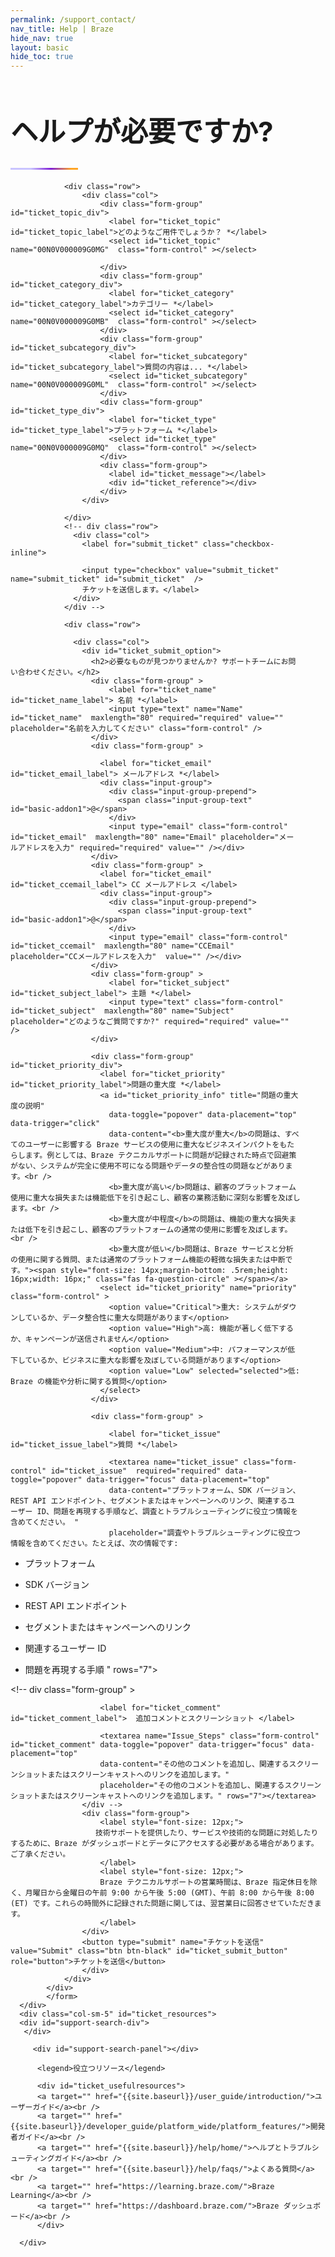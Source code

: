 ```yaml
---
permalink: /support_contact/
nav_title: Help | Braze
hide_nav: true
layout: basic
hide_toc: true
---
```

<link rel="stylesheet" href="https://cdn.jsdelivr.net/docsearch.js/2/docsearch.min.css" />
 
<style type="text/css">
 
#main-container {
  margin-top: 20px;
  margin-bottom: 50px;
  min-height: 800px;
}
#main-container label {
  font-weight: bold;
  font-size: 18px;
}
 
.container {
  margin-top: 40px;
}
 
.popover{
  max-width: 65%;
  min-width: 350px;
  top: -15px !important;
}
@media (max-width:600px)  {
  .popover{
    max-width: 95%;
  }
}
.container-fluid {
  max-width: 1280px;
}
 
.header {
  margin-top: 20px;
  margin-bottom: 20px;
}
 
.header .navbar-brand img {
    max-width: none;
    width: 112px;
    height: 51px;
}
 
#ticket_resources {
  border-left: solid 1px #c9c9c9;
  padding-left: 40px;
  min-height: 340px;
}
@media (max-width:600px)  {
  #ticket_resources {
    padding-left: 15px;
    border: none;
  }
}
 
.algolia-autocomplete-listbox-2 {
    display: inline !important;
}
 
#algolia-autocomplete-listbox-2 {
  position: relative !important;
}
 
.algolia-autocomplete {
  line-height: normal;
  display: inline !important;
}
#search-input {
    padding: 0 0 20px;
    position: relative;
}
 
#search-input input[type="text"] {
    padding: .5em 0 .5em 0;
    outline: 0;
    border: 0;
    border-bottom: solid 2px #c9c9c9;
    width: 100%;
    font-size: 15px;
    display: inline-block;
    background-image:url(/docs/assets/img/search_black_shark.svg);
    background-position: right 10px top 9px;
    background-size: 14px 14px;
    background-repeat: no-repeat;
}
 
#search-input .fa-search {
  line-height: normal;
  position: relative;
  top: 15px;
  left: 5px;
}
 
.aa-suggestion {
  margin-top: 5px;
  line-height: 25px;
}
 
#ticket_search div.aa-suggestion {
  color: #6d6d70;
  cursor: pointer;
  display: inline;
  border-bottom-width: 0px;
}
 
#ticket_search aa-suggestions:hover div {
  text-decoration: none;
  color: #6d6d70;
  border-bottom-width: 2px;
  border-color: #3accdd;
}
 
 
#ticket_search aa-suggestion--highlight{
 
}
 
#ticket_search .algolia-docsearch-footer {
  padding-top: 5px;
}
 
.gradient-line {
  background: linear-gradient(90deg, rgba(201,196,255,1) 30%, rgba(128,30,215,1) 60%, rgba(255,165,36,1) 90%);
  height: 3px;
  width: 108px;
}
 
a {
  font-family: "Aribau Grotesk Regular", "Aribau Grotesk", "Aribau Grotesk Regular", Arial, Helvetica, sans-serif;
  display: inline;
  color: rgb(128, 30, 215);
  font-weight: normal;
  @media print {
    font-weight: normal;
  }
  transition: all ease 0.2s;
  -webkit-transition: all ease 0.2s;
  -moz-transition: all ease 0.2s;
  border-color: rgb(128, 30, 215);
  border-bottom-width: 2px;
  border-bottom-style: solid;
  line-height: 2.5;
}
 
a:hover {
  background-color: rgb(128, 30, 215);
  text-decoration: none;
 
}
 
#ticket_mainform {
  margin-top: 20px;
}
#ticket_leftmain {
  padding-right: 40px;
 
}
#ticket_reference {
  line-height: normal;
}
 
#ticket_footer {
  margin-left: auto;
  margin-right: auto;
  border-top: 1px solid #dfdfe3;
  text-align: center;
  font-size: 12px;
  padding-top: 10px;
  color: #6e6e70;
}
 
#ticket_footer a {
  text-decoration: none;
  color: #6e6e70;
}
#ticket_footer li {
  display: inline;
  margin: 8px;
 
}
.h1, h1  {
  font-size: 44px;
}
 
.h2, h2 {
  font-size: 20px;
}
 
 
#ticket_submit_option {
  margin-top: 20px;
}
 
#ticket_form button[type=submit] {
  display: inline-block;
  vertical-align: middle;
  font: inherit;
  text-align: center;
  margin: 0;
  cursor: pointer;
  font-size: 14px;
  font-size: 1rem;
  line-height: 1.4;
  font-family: "Aribau Grotesk Regular", "Aribau Grotesk", "Aribau Grotesk Regular", Arial, Helvetica, sans-serif;
  text-transform: uppercase;
  padding: 1.14286rem 2.85714rem;
  border-radius: 0;
  letter-spacing: .10714rem;
  white-space: normal;
  border: 2px solid #212123;
  color: #212123;
  background-color: transparent;
  position: relative;
  z-index: 1;
  overflow: hidden;
  transition: color .3s cubic-bezier(.5, 0, .1, 1), border-color .3s cubic-bezier(.5, 0, .1, 1);
  will-change: color, border-color
}
 
@media (min-width:36em) {
  #ticket_form button[type=submit] {
    padding: 1.64286rem 3.92857rem
  }
}
 
#ticket_form button[type=submit]:before {
  content: "";
  position: absolute;
  top: 0;
  left: 0;
  z-index: -1;
  height: 100%;
  background-color: #212123;
  transform-origin: top right;
  width: 100%;
  transform: translate3d(-101%, 0, 0);
  transition: transform .3s cubic-bezier(.5, 0, .1, 1);
  will-change: transform
}
 
#ticket_form button[type=submit]:focus, #ticket_form button[type=submit]:hover {
  color: #fff
}
 
#ticket_form button[type=submit]:focus:before, #ticket_form button[type=submit]:hover:before {
  transform: translateZ(0)
}
 
#ticket_form button[type=submit] {
  color: #fff
}
 
#ticket_form button[type=submit]:before {
  background-color: #fff
}
 
#ticket_form button[type=submit]:after {
  content: "";
  position: absolute;
  top: 0;
  left: 0;
  z-index: -2;
  height: 100%;
  width: 100%;
  background-color: #212123;
}
 
#ticket_form button[type=submit]:focus, #ticket_form button[type=submit]:hover {
  color: #212123
}
 
#firefox_warning {
  width: 100%;
  text-align: center;
  background-color: #f4f4f7;
  padding: 10px;
}
#firefox_warning a, #ticket_thankyou_msg a{
  color: #3accdd;
  text-decoration: none;
}
#firefox_warning a:hover, #ticket_thankyou_msg a:hover {
  color: #3accdd;
  text-decoration: none;
}
#support-search-panel .aa-Panel {
  top: 0px !important;
  position: static;
  box-shadow: none;
}
#support-search-panel .aa-Item {
  top: 0px !important;
  position: static;
  box-shadow: none;
  min-height: 1.8em;
  line-height: 1.3em;
}
#support-search-panel .aa-PanelLayout {
  padding-top: 0px;
}
#support-search-div {
  padding-bottom: 15px;
}
#support-search-div .aa-Form {
  box-shadow: none;
  border-color: transparent;
  border-radius: 0px;
  border-bottom: solid 2px #c9c9c9;
}
#support-search-div .aa-Form button {
  padding-top: 10px;
}
</style>
 
 
<script type="text/javascript">
function support_doc_submit(){
  window.location = base_url + '/search/?query=' + encodeURIComponent($('#support-search-form .aa-Form .aa-Input').val());
  return false;
}
 
String.prototype.mapReplace = function(map) {
  var mstr = this;
  for (var wd in map) {
    if (map.hasOwnProperty(wd)) {
        var rep = new RegExp('\\b' + wd + '\\b','gi');
        mstr = mstr.replace(rep,map[wd]);
    }
  }
  return mstr;
};
 
var wordmap = {
  'REST' : 'REST',
  'API' : 'API',
  'APIs' : 'APIs',
  'iOS' : 'iOS',
  'ID' : 'ID',
  'IDs' : 'IDs',
  'FAQ' : 'FAQ',
  'FAQS' : 'FAQs',
  'Android' : 'Android'
}
 
var ticket_lookuptable = {
    'SelectText': 'どのようなご用件でしょうか?',
    'Label': '* どのようなご用件でしょうか?',
    'SelectDefault': 'トピックを選択してください...',
    'LinksTitle': ['マーケター向けドキュメント', '開発者向けドキュメント', 'マーケター向けトラブルシューティング ガイド', 'よくある質問'],
    'Links': ['{{site.baseurl}}/user_guide/introduction/', '{{site.baseurl}}/developer_guide/platform_wide/platform_features/', '{{site.baseurl}}/help/home/', '{{site.baseurl}}/help/faqs/'],
    'SelectOption': {
        '技術的な問題': {
            'Label': '* カテゴリー',
            'SelectDefault': 'カテゴリーを選択してください...',
            'LinksTitle': ['プラットフォーム機能'],
            'Links': ['{{site.baseurl}}/developer_guide/platform_wide/platform_features/'],
            'SelectOption': {
                'SDKインテグレーション': {
                    'Label': '質問の内容は... *',
                    'SelectDefault': 'タイプを選択してください...',
                    'LinksTitle': ['iOS: 初期 SDK セットアップ', 'Android: 初期 SDK セットアップ', 'Web: 初期 SDK セットアップ', 'テストメッセージの送信', 'Braze 学習コース: 技術的インテグレーションチェックリストとツールキット'],
                    'Links': ['{{site.baseurl}}/developer_guide/platform_integration_guides/swift/initial_sdk_setup/overview', '{{site.baseurl}}/developer_guide/platform_integration_guides/android/initial_sdk_setup/android_sdk_integration/', '{{site.baseurl}}/developer_guide/platform_integration_guides/web/initial_sdk_setup/', '{{site.baseurl}}/developer_guide/platform_wide/sending_test_messages/', 'https://learning.braze.com/technical-integration-checklists-and-toolkits'],
                    'SelectOption': {
                        'Push': {
                            'SelectDefault': 'プラットフォームを選択してください...',
                            'LinksTitle': [],
                            'Links': [],
                            'Label': 'プラットフォーム *',
                            'SelectOption': {
                                'Android': {
                                    'ShowSubmit': true,
                                    'LinksTitle': ['Android: プッシュインテグレーション', 'Android: プッシュのトラブルシューティング'],
                                    'Links': ['{{site.baseurl}}/developer_guide/platform_integration_guides/android/push_notifications/integration/standard_integration/', '{{site.baseurl}}/developer_guide/platform_integration_guides/android/push_notifications/troubleshooting/']
                                },
                                'iOS': {
                                    'ShowSubmit': true,
                                    'LinksTitle': ['iOS: プッシュインテグレーション', 'iOS: プッシュのトラブルシューティング'],
                                    'Links': ['{{site.baseurl}}/developer_guide/platform_integration_guides/swift/push_notifications/integration/', '{{site.baseurl}}/developer_guide/platform_integration_guides/swift/push_notifications/troubleshooting/']
                                },
                                'Web': {
                                    'ShowSubmit': true,
                                    'LinksTitle': ['Web: プッシュインテグレーション', 'Web: エラーログ'],
                                    'Links': ['{{site.baseurl}}/developer_guide/platform_integration_guides/web/push_notifications/integration/', '{{site.baseurl}}/developer_guide/platform_integration_guides/web/initial_sdk_setup#error-logging']
                                },
                                'その他': {
                                    'ShowSubmit': true,
                                    'LinksTitle': ['Braze 開発者ガイド', 'SDK 変更ログ', 'テストメッセージの送信', 'Braze 学習コース: 技術的インテグレーションチェックリストとツールキット'],
                                    'Links': ['{{site.baseurl}}/developer_guide/home', '{{site.baseurl}}/developer_guide/platform_integration_guides/sdk_changelogs', '{{site.baseurl}}/developer_guide/platform_wide/sending_test_messages/', 'https://learning.braze.com/technical-integration-checklists-and-toolkits']
                                }
                            }
                        },
                        'アプリ内メッセージ': {
                            'LinksTitle': [''],
                            'Links': [''],
                            'Label': 'プラットフォーム *',
                            'SelectDefault': 'データタイプを選択...',
                            'SelectOption': {
                                'Android': {
                                    'ShowSubmit': true,
                                    'LinksTitle': ['Android: アプリ内メッセージのインテグレーション', 'Android: アプリ内メッセージのカスタマイズ', 'Android: アプリ内メッセージのトラブルシューティング'],
                                    'Links': ['{{site.baseurl}}/developer_guide/platform_integration_guides/android/in-app_messaging/integration/', '{{site.baseurl}}/developer_guide/platform_integration_guides/android/push_notifications/android/customization', '{{site.baseurl}}/developer_guide/platform_integration_guides/android/in-app_messaging/troubleshooting/']
                                },
                                'iOS': {
                                    'ShowSubmit': true,
                                    'LinksTitle': ['iOS: アプリ内メッセージのインテグレーション', 'iOS: アプリ内メッセージのカスタマイズ', 'iOS:アプリ内メッセージのトラブルシューティング'],
                                    'リンク': ['{{site.baseurl}}/developer_guide/platform_integration_guides/swift/push_notifications/integration/', '{{site.baseurl}}/developer_guide/platform_integration_guides/swift/in-app_messaging/customization', '{{site.baseurl}}/developer_guide/platform_integration_guides/swift/in-app_messaging/troubleshooting/']
                                },
                                'Web': {
                                    'ShowSubmit': true,
 
 
 
 
 
                  'LinksTitle': ['Web: アプリ内メッセージのインテグレーション','Web: アプリ内メッセージのカスタマイズ','Web: アプリ内メッセージのトラブルシューティング','Web: エラーログ'],
                  'リンク': ['{{site.baseurl}}/developer_guide/platform_integration_guides/web/in-app_messaging/integration/','{{site.baseurl}}/developer_guide/platform_integration_guides/web/in-app_messaging/customization','{{site.baseurl}}/developer_guide/platform_integration_guides/web/in-app_messaging/troubleshooting/','{{site.baseurl}}/developer_guide/platform_integration_guides/web/initial_sdk_setup#error-logging']
 
 
 
 
                },
                                'その他': {
                                    'ShowSubmit': true,
                                    'LinksTitle': ['Braze 開発者ガイド', 'SDK 変更ログ', 'テストメッセージの送信', 'Braze 学習コース: 技術的インテグレーションチェックリストとツールキット'],
                                    'Links': ['{{site.baseurl}}/developer_guide/home', '{{site.baseurl}}/developer_guide/platform_integration_guides/sdk_changelogs', '{{site.baseurl}}/developer_guide/platform_wide/sending_test_messages/', 'https://learning.braze.com/technical-integration-checklists-and-toolkits']
                                }
                            }
                        },
                        'コンテンツカード': {
                            'LinksTitle': [''],
                            'Label': 'プラットフォーム *',
                            'SelectDefault': 'データタイプを選択...',
                            'SelectOption': {
                                'Android': {
                                    'ShowSubmit': true,
                                    'LinksTitle': ['Android: コンテンツカードのインテグレーション', 'Android: コンテンツカードのカスタマイズ'],
                                    'Links': ['{{site.baseurl}}/developer_guide/platform_integration_guides/android/content_cards/integration/', '{{site.baseurl}}/developer_guide/platform_integration_guides/android/content_cards/customization']
                                },
                                'iOS': {
                                    'ShowSubmit': true,
                                    'LinksTitle': ['iOS: コンテンツカードのインテグレーション', 'iOS: コンテンツカードのカスタマイズ'],
                                    'Links': ['{{site.baseurl}}/developer_guide/platform_integration_guides/swift/content_cards/integration/', '{{site.baseurl}}/developer_guide/platform_integration_guides/swift/content_cards/customization']
                                },
                                'Web': {
                                    'ShowSubmit': true,
                                    'LinksTitle': ['Web: コンテンツカードのインテグレーション', 'Web: コンテンツカードのカスタマイズ', 'Web: エラーログ'],
                                    'Links': ['{{site.baseurl}}/developer_guide/platform_integration_guides/web/content_cards/integration/', '{{site.baseurl}}/developer_guide/platform_integration_guides/web/content_cards/customization', '{{site.baseurl}}/developer_guide/platform_integration_guides/web/initial_sdk_setup#error-logging']
                                },
                                'その他' : {
                                    'ShowSubmit': true,
                                    'LinksTitle': ['Braze 開発者ガイド', 'SDK 変更ログ', 'テストメッセージの送信', 'Braze 学習コース: 技術的インテグレーションチェックリストとツールキット'],
                                    'リンク' : ['{{site.baseurl}}/developer_guide/home', '{{site.baseurl}}/developer_guide/platform_integration_guides/sdk_changelogs', '{{site.baseurl}}/developer_guide/platform_wide/sending_test_messages/', 'https://learning.braze.com/technical-integration-checklists-and-toolkits']
                                }
                            }
                        },
                        'ユーザーデータ': {
                            'ShowSubmit': false,
                            'Label': 'カテゴリー *',
                            'LinksTitle': ['自動的に収集されるデータ', 'イベント命名規則', 'ユーザープロファイルライフサイクル'],
                            'リンク': ['{{site.baseurl}}/developer_guide/platform_wide/analytics_overview#automatically-collected-data', '{{site.baseurl}}/user_guide/data_and_analytics/custom_data/event_naming_conventions/', '{{site.baseurl}}/user_guide/data_and_analytics/user_data_collection/user_profile_lifecycle#user-profile-lifecycle'],
                            'SelectOption': {
                                'カスタムイベント、購入イベント、およびプロパティ': {
                                    'ShowSubmit': true,
                                    'LinksTitle': ['カスタム イベント', '購入イベント', 'Android: カスタムイベントの追跡', 'iOS: カスタムイベントの追跡', 'Web: カスタムイベントの追跡'],
                                    'リンク': ['{{site.baseurl}}/user_guide/data_and_analytics/custom_data/events/', '{{site.baseurl}}/user_guide/data_and_analytics/custom_data/purchase_events/', '{{site.baseurl}}/developer_guide/platform_integration_guides/android/analytics/tracking_custom_events/', '{{site.baseurl}}/developer_guide/platform_integration_guides/swift/analytics/tracking_custom_events/', '{{site.baseurl}}/developer_guide/platform_integration_guides/web/analytics/tracking_custom_events']
                                },
                                'カスタム属性': {
                                    'ShowSubmit': true,
                                    'LinksTitle': ['カスタム属性', 'Android: カスタム属性の設定', 'iOS: カスタム属性の設定', 'Web: カスタム属性の設定'],
                                    'リンク': ['{{site.baseurl}}/user_guide/data_and_analytics/custom_data/custom_attributes#custom-attributes', '{{site.baseurl}}/developer_guide/platform_integration_guides/android/analytics/setting_custom_attributes/', '{{site.baseurl}}/developer_guide/platform_integration_guides/swift/analytics/setting_custom_attributes/', '{{site.baseurl}}/developer_guide/platform_integration_guides/web/analytics/setting_custom_attributes/']
                                }
                            }
                        },
                        'その他': {
                            'ShowSubmit': true,
                            'LinksTitle': [''],
                            'リンク': ['']
                        }
                    }
                },
                'REST API': {
                    'ラベル': '質問の内容は... *',
                    'SelectDefault': 'タイプを選択してください...',
                    'LinksTitle': ['REST API: エンドポイントディクショナリ'],
                    'Links': ['{{site.baseurl}}/api/home'],
                    'SelectOption': {
                        'Errors': {
                            'ShowSubmit': true,
                            'LinksTitle': ['API エラーと応答'],
                            'Links': ['{{site.baseurl}}/api/errors/']
                        },
                        'データのインポート': {
                            'ShowSubmit': true,
              'LinksTitle': ['ユーザーのインポート', 'REST API: ユーザーデータエンドポイント'],
 
 
              'Links' : ['{{site.baseurl}}/user_guide/data_and_analytics/user_data_collection/user_import/','{{site.baseurl}}/api/endpoints/user_data']
 
 
            },
                        'データのエクスポート': {
                            'ShowSubmit': true,
                            'LinksTitle': ['Braze データのエクスポート', 'REST API: エンドポイントのエクスポート', 'エクスポートに関するよくある質問'],
                            'Links': ['{{site.baseurl}}/user_guide/data_and_analytics/export_braze_data', '{{site.baseurl}}/api/endpoints/export', '{{site.baseurl}}/user_guide/data_and_analytics/export_braze_data/faqs/']
                        },
                        'API キャンペーン': {
                            'ShowSubmit': true,
                            'LinksTitle': ['API キャンペーンの概要', 'REST API: API トリガーキャンペーンエンドポイントの送信', 'REST API: API トリガーキャンペーンエンドポイントのスケジュール'],
                            'Links': ['{{site.baseurl}}/api/api_campaigns/', '{{site.baseurl}}/api/endpoints/messaging/send_messages/post_send_triggered_campaigns/', '{{site.baseurl}}/api/endpoints/messaging/schedule_messages/post_schedule_triggered_campaigns/']
                        },
                        'レート制限': {
                            'ShowSubmit': true,
                            'LinksTitle': ['API レート制限'],
                            'リンク': ['{{site.baseurl}}/api/api_limits/']
                        },
                        'その他': {
                            'ShowSubmit': true,
                            'LinksTitle': ['API の基本', 'API 接続の問題', 'Postman とサンプル リクエスト'],
                            'リンク': ['{{site.baseurl}}/api/basics/', '{{site.baseurl}}/api/network_connectivity_issues', '{{site.baseurl}}/api/postman_collection/']
                        }
                    }
                },
                'メール': {
                    'SelectDefault': 'タイプを選択してください...',
                    'ラベル': '質問の内容は... *',
                    'LinksTitle': ['メールのベストプラクティス', 'メールに関するよくある質問'],
                    'リンク': ['{{site.baseurl}}/user_guide/message_building_by_channel/email/best_practices/', '{{site.baseurl}}/user_guide/message_building_by_channel/email/faq/'],
                    'SelectOption': {
                        'セットアップ (ホワイトラベル IP, DNS レコード)': {
                            'ShowSubmit': true,
                            'LinksTitle': ['メールオンボーディングリソース', 'IP とドメインの設定', 'IP ウォーミング'],
                            'Links': ['{{site.baseurl}}/user_guide/onboarding_with_braze/email_setup', '{{site.baseurl}}/user_guide/onboarding_with_braze/email_setup/setting_up_ips_and_domains/', '{{site.baseurl}}/user_guide/onboarding_with_braze/email_setup#ip-warming']
                        },
                        'レポートと分析': {
                            'ShowSubmit': true,
                            'LinksTitle': ['メールレポートと分析'],
                            'Links': ['{{site.baseurl}}/user_guide/message_building_by_channel/email/reporting_and_analytics/email_reporting/']
                        },
            'メールエディター' : {
              'ShowSubmit': true,
              'LinksTitle': ['メールドラッグアンドドロップエディター', 'メール HTML エディター', 'ドラッグアンドドロップエディターに関するよくある質問'],
              'リンク' : ['{{site.baseurl}}/user_guide/message_building_by_channel/email/drag_and_drop','{{site.baseurl}}/user_guide/message_building_by_channel/email/html_editor','{{site.baseurl}}/user_guide/message_building_by_channel/email/drag_and_drop/faq/']
 
 
 
 
 
 
            },
                        '配信性': {
                            'ShowSubmit': true,
              'LinksTitle': ['配信性の落とし穴とスパムトラップ','IP ウォーミング', 'Braze 学習コース: 高いメール配信性の実現'],
 
 
 
                            'リンク': ['{{site.baseurl}}/user_guide/onboarding_with_braze/email_setup/deliverability_pitfalls_and_spam_traps#deliverability-pitfalls-and-spam-traps', '{{site.baseurl}}/user_guide/onboarding_with_braze/email_setup/ip_warming/#ip-warming', 'https://learning.braze.com/email-onboarding-for-pro-and-enterprise-achieving-high-deliverability']
                        },
                        'ユーザーサブスクリプション': {
                            'ShowSubmit': true,
                            'LinksTitle': ['ユーザーサブスクリプションの管理'],
                            'Links': ['{{site.baseurl}}/user_guide/message_building_by_channel/email/managing_user_subscriptions/']
                        },
                        'メールテンプレート': {
                            'ShowSubmit': true,
                            'LinksTitle': ['メールテンプレートの作成', 'メールテンプレートに関するよくある質問'],
                            'Links': ['{{site.baseurl}}/user_guide/message_building_by_channel/email/templates/email_template#step-3-customize-your-template', '{{site.baseurl}}/user_guide/message_building_by_channel/email/templates/faq/']
                        },
                        'Liquid': {
                            'ShowSubmit': true,
                            'LinksTitle': ['メッセージでの Liquid テンプレート', 'Liquid に関するよくある質問', 'Braze 学習コース: Liquid を使用した動的パーソナライゼーション'],
                            'Links': ['{{site.baseurl}}/user_guide/personalization_and_dynamic_content/liquid#about-liquid', '{{site.baseurl}}/user_guide/personalization_and_dynamic_content/liquid/faq/', 'https://learning.braze.com/dynamic-personalization-with-liquid']
                        }
                    }
                },
                'SMS と MMS': {
                    'SelectDefault': 'タイプを選択してください...',
                    'Label': '質問の内容は... *',
                    'LinksTitle': ['SMS のベストプラクティス', 'SMS に関するよくある質問', 'MMS に関するよくある質問', 'Braze 学習コース: SMS の基礎'],
                    'リンク': ['{{site.baseurl}}/user_guide/message_building_by_channel/sms/best_practices', '{{site.baseurl}}/user_guide/message_building_by_channel/sms/faqs/', '{{site.baseurl}}/user_guide/message_building_by_channel/sms/mms/faqs/', 'https://learning.braze.com/sms-fundamentals'],
                    'SelectOption': {
                        'セットアップ': {
                            'ShowSubmit': true,
                            'LinksTitle': ['SMS オンボーディングリソース'],
                            'リンク': ['{{site.baseurl}}/user_guide/onboarding_with_braze/sms_setup']
                        },
                        'サブスクリプショングループ': {
                            'ShowSubmit': true,
                            'LinksTitle': ['SMS サブスクリプショングループ'],
                            'Links': ['{{site.baseurl}}/user_guide/onboarding_with_braze/sms_setup/sms_subscription_groups/']
                        },
                        'ショートコードとロングコード': {
                            'ShowSubmit': true,
                            'LinksTitle': ['ショートコードとロングコード'],
                            'Links': ['{{site.baseurl}}/user_guide/onboarding_with_braze/sms_setup/short_and_long_codes/']
                        },
                        'ユーザーリターゲティング': {
                            'ShowSubmit': true,
                            'LinksTitle': ['SMS ユーザーリターゲティング'],
                            'Links': ['{{site.baseurl}}/user_guide/message_building_by_channel/sms/campaign/retargeting/']
                        }
                    }
                },
                'WhatsApp': {
                    'SelectDefault': 'タイプを選択してください...',
                    'Label': '質問の内容は... *',
                    'LinksTitle': ['WhatsApp よくある質問'],
                    'Links': ['{{site.baseurl}}/user_guide/message_building_by_channel/whatsapp/faqs/'],
                    'SelectOption': {
                        'Setup': {
                            'ShowSubmit': true,
                            'LinksTitle': ['WhatsApp セットアップの概要'],
                            'Links': ['{{site.baseurl}}/user_guide/message_building_by_channel/whatsapp/overview/']
                        },
                        'サブスクリプショングループ': {
                            'ShowSubmit': true,
                            'LinksTitle': ['WhatsApp ユーザーサブスクリプション'],
                            'Links': ['{{site.baseurl}}/user_guide/message_building_by_channel/whatsapp/user_subscription/']
                        },
                        'ユーザーの電話番号': {
                            'ShowSubmit': true,
                            'LinksTitle': ['WhatsApp ユーザーの電話番号'],
                            'Links': ['{{site.baseurl}}/user_guide/message_building_by_channel/whatsapp/user_phone_numbers/']
                        }
                    }
                },
                'キャンペーンとキャンバス': {
                    'SelectDefault': 'タイプを選択してください...',
                    'Label': '質問の内容は... *',
                    'LinksTitle': ['キャンペーンに関するよくある質問',' Canvas に関するよくある質問'],
 
 
          'リンク' : ['{{site.baseurl}}/user_guide/engagement_tools/campaigns/faq/','{{site.baseurl}}/user_guide/engagement_tools/canvas/faqs/'],
 
 
                    'SelectOption': {
                        'メッセージングのパーソナライゼーション': {
              'ShowSubmit': true,
              'LinksTitle': ['パーソナライゼーションと動的コンテンツ',''Liquid タグを使用したパーソナライゼーション','Liquid ユースケースライブラリ','接続されたコンテンツ'],
 
 
 
                            'リンク': ['{{site.baseurl}}/user_guide/personalization_and_dynamic_content', '{{site.baseurl}}/user_guide/personalization_and_dynamic_content/liquid', '{{site.baseurl}}/user_guide/personalization_and_dynamic_content/liquid/liquid_use_cases', '{{site.baseurl}}/user_guide/personalization_and_dynamic_content/connected_content']
                        },
                        'ターゲティングとセグメンテーション': {
                            'ShowSubmit': true,
                            'LinksTitle': ['セグメンテーション', 'セグメント インサイト', 'Braze 学習コース: セグメンテーション', ''],
                            'Links': ['{{site.baseurl}}/user_guide/engagement_tools/segments', '{{site.baseurl}}/user_guide/engagement_tools/segments/segment_insights/', 'https://learning.braze.com/segmentation-course']
                        },
                        'チャネル別のメッセージ構成': {
                            'LinksTitle': ['利用可能なチャネル', '送信前に知っておくべきこと: チャネル'],
                            'Links': ['{{site.baseurl}}/user_guide/message_building_by_channel', '{{site.baseurl}}/help/help_articles/campaigns_and_canvas/know_before_send/'],
                            'Label': 'チャネル *',
                            'SelectDefault': 'チャネルを選択...',
                            'SelectOption': {
                                'Email': {
                                    'ShowSubmit': true,
                                    'LinksTitle': ['ドラッグアンドドロップエディターでメールキャンペーンを作成する', 'HTML エディターでメールキャンペーンを作成する'],
                                    'Links': ['{{site.baseurl}}/user_guide/message_building_by_channel/email/drag_and_drop/overview/', '{{site.baseurl}}/user_guide/message_building_by_channel/email/html_editor/creating_an_email_campaign/']
                                },
                                'Push': {
                                    'ShowSubmit': true,
                                    'LinksTitle': ['プッシュキャンペーンを作成する', 'Braze 学習コース: プッシュ'],
                                    'Links': ['{{site.baseurl}}/user_guide/message_building_by_channel/push/creating_a_push_message#creating-a-push-message', 'https://learning.braze.com/messaging-channels-push']
                                },
                                'アプリ内メッセージ': {
                                    'ShowSubmit': true,
                                    'LinksTitle': ['アプリ内メッセージ ドラッグアンドドロップエディターキャンペーン', 'アプリ内メッセージ 従来型エディターキャンペーン', 'Braze 学習コース: アプリ内およびブラウザ内メッセージ'],
                                    'リンク': ['{{site.baseurl}}/user_guide/message_building_by_channel/in-app_messages/drag_and_drop/create/', '{{site.baseurl}}/user_guide/message_building_by_channel/in-app_messages/traditional/create/', 'https://learning.braze.com/messaging-channels-in-app-in-browser']
                                },
                                'コンテンツカード': {
                                    'ShowSubmit': true,
                                    'LinksTitle': ['コンテンツカードキャンペーンの作成', 'Braze 学習コース: コンテンツカード'],
                                    'リンク': ['{{site.baseurl}}/user_guide/message_building_by_channel/content_cards/create/', 'https://learning.braze.com/messaging-channels-content-cards']
                                },
                                'Webhooks': {
                                    'ShowSubmit': true,
                                    'LinksTitle': ['Webhook キャンペーンの作成'],
                                    'Links': ['{{site.baseurl}}/user_guide/message_building_by_channel/webhooks/creating_a_webhook/']
                                },
                                'SMS と MMS': {
                                    'ShowSubmit': true,
                                    'LinksTitle': ['SMS キャンペーンの作成', 'MMS キャンペーンとしての作成'],
                                    'Links': ['{{site.baseurl}}/user_guide/message_building_by_channel/sms/campaign/create/', '{{site.baseurl}}/user_guide/message_building_by_channel/sms/mms/create/']
                                },
                                'WhatsApp': {
                                    'ShowSubmit': true,
                                    'LinksTitle': ['WhatsApp キャンペーンの作成'],
                                    'リンク': ['{{site.baseurl}}/user_guide/message_building_by_channel/whatsapp/whatsapp_campaign/create/']
                                }
                            }
                        }
                    }
                },
                'ログインの問題': {
                    'SelectDefault': 'タイプを選択してください...',
                    'ラベル': '質問の内容は... *',
                    'LinksTitle': [''],
                    'リンク': [''],
                    'SelectOption': {
                        'パスワードエラー': {
                            'ShowSubmit': true,
                            'LinksTitle': ['アカウントがロックされました'],
                            'リンク': ['{{site.baseurl}}/help/help_articles/account/locked_out/#password-error']
                        },
                        'インスタンスエラー': {
                            'ShowSubmit': true,
                            'LinksTitle': ['インスタンスエラー'],
                            'Links': ['{{site.baseurl}}/help/help_articles/account/locked_out/#instance-error']
                        },
                        'SAML とシングルサインオン': {
                            'ShowSubmit': true,
                            'LinksTitle': ['SAML とシングルサインオン'],
                            'Links': ['{{site.baseurl}}/user_guide/administrative/access_braze/single_sign_on']
                        },
                        'その他': {
                            'ShowSubmit': true,
                            'LinksTitle': ['アカウントログインの問題'],
                            'Links': ['{{site.baseurl}}/help/help_articles/account/locked_out/']
                        }
                    }
                },
                'テクノロジーパートナー': {
                    'SelectDefault': 'タイプを選択してください...',
                    'Label': '質問の内容は... *',
                    'LinksTitle': [''],
                    'Links': [''],
                    'SelectOption': {
                        'メッセージのパーソナライズ': {
                            'ShowSubmit': true,  'LinksTitle': ['メッセージのパーソナライズパートナー'],
 
                            'Links': ['{{site.baseurl}}/partners/message_personalization']
                        },
                        'メッセージのオーケストレーション': {
                            'ShowSubmit': true,
                            'LinksTitle': ['メッセージオーケストレーションパートナー'],
                            'リンク': ['{{site.baseurl}}/partners/message_orchestration']
                        },
                        'データインフラストラクチャとアジリティ': {
                            'ShowSubmit': true,
                            'LinksTitle': ['データおよびインフラストラクチャアジリティパートナー'],
                            'リンク': ['{{site.baseurl}}/partners/data_and_infrastructure_agility']
                        },
                        'その他': {
                            'ShowSubmit': true,
                            'LinksTitle': ['利用可能なパートナーインテグレーション'],
                            'リンク': ['{{site.baseurl}}/partners/home']
                        }
                    }
                },
                'システムステータス': {
                    'SelectDefault': 'タイプを選択してください...',
                    'Label': '質問の内容は... *',
                    'LinksTitle': ['システムステータス'],
                    'ShowSubmit': true,
                    'Links': ['https://braze.statuspage.io/'],
                },
                'その他': {
                    'SelectDefault': 'タイプを選択してください...',
                    'Label': '質問の内容は... *',
                    'ShowSubmit': true,
                    'LinksTitle': ['システムステータス', 'SDK 変更ログ'],
                    'Links': ['https://braze.statuspage.io/', '{{site.baseurl}}/developer_guide/platform_integration_guides/sdk_changelogs'],
                }
            }
        },
        '戦略支援': {
            'Label': '* カテゴリー',
            'SelectDefault': 'カテゴリーを選択してください...',
            'LinksTitle': ['キャンペーンのアイデアと戦略', 'Canvas のアイデアと戦略', 'Braze でアクセス可能なメッセージを作成する', 'Braze 学習コース: Canvas Flow でカスタマージャーニーを作成する'],
            'Links': ['{{site.baseurl}}/user_guide/engagement_tools/campaigns/ideas_and_strategies/', '{{site.baseurl}}/user_guide/engagement_tools/canvas/ideas_and_strategies', '{{site.baseurl}}/help/accessibility/', 'https://learning.braze.com/create-customer-journeys-with-canvas-flow'],
            'SelectOption': {
                'ツールとユース ケース': {
                    'ShowSubmit': true,
          'LinksTitle': ['キャンペーンのアイデアと戦略', 'Canvas のアイデアと戦略','Braze 学習コース: 顧客エンゲージメントツールとユースケース'],
          'リンク':  ['{{site.baseurl}}/user_guide/engagement_tools/campaigns/ideas_and_strategies/','{{site.baseurl}}/user_guide/engagement_tools/canvas/ideas_and_strategies','https://learning.braze.com/braze-customer-engagement-tools-use-cases']
 
 
 
 
 
 
                },
                'ベストプラクティスとよくある質問': {
                    'ShowSubmit': true,  'LinksTitle': ['ベストプラクティスとよくある質問'],
 
                    'リンク': ['{{site.baseurl}}/help/faqs']
                },
                'その他': {
                    'ShowSubmit': true,
                    'LinksTitle': [''],
                    'Links': ['']
                }
            }
        },
 
        'アカウント管理': {
            'Label': '* カテゴリー',
            'SelectDefault': 'カテゴリーを選択してください...',
            'Links': [],
            'ReferenceText': 'アカウントマネージャーは、請求や契約に関する質問に対する優れたリソースです。 ',
            'SelectOption': {
                'データポイント': {
                    'ShowSubmit': true,
                    'LinksTitle': ['データポイント'],
                    'リンク': ['{{site.baseurl}}/user_guide/data_and_analytics/data_points#data-points']
                },
                '請求': {
                    'ShowSubmit': true,
                    'LinksTitle': ['請求'],
                    'リンク': ['{{site.baseurl}}/user_guide/administrative/app_settings/subscription_and_usage/']
                },
                'その他': {
                    'ShowSubmit': true,
                    'ReferenceText': 'アカウントマネージャーは、請求や契約に関する質問に対する優れたリソースです。 ',
                    'LinksTitle': [''],
                    'リンク': ['']
                }
            }
        }
    }
}
 
var ticket_options = ticket_lookuptable['SelectOption'];
$( document ).ready(function() {
 
  $.urlParam = function(name){
    var results = new RegExp('[\?&]' + name + '=([^&#]*)').exec(window.location.href);
    if (results==null){
      return null;
    }
    else{
      return decodeURIComponent(results[1]) || 0;
    }
  }
 
  var autofilllist = {
    'name': '#ticket_name',
    'email': '#ticket_email'
  };
  var hiddenlist = {
    'appgroup': '00N0V000009G0NE',
    'appgroupid': '00N0V000009G0N9',
    'companyid': '00NVP0000002y6X',
    'developerid': '00NVP0000004UvZ',
  };
 
  $.each(autofilllist, function(k,v){
    if ($.urlParam(k) ){
      $(v).val($.urlParam(k));
    };
  });
 
  var droplist = ['ticket_topic','ticket_category','ticket_subcategory','ticket_type'];
  var result_div = 'ticket_result';
 
  function reset_page(ind = 1){
    for(var i = ind; i < droplist.length;i++){
        $('#' + droplist[i]).empty();
    };
    $('#' + result_div).html('');
    /* if (!$("#submit_ticket").prop("checked")) {
      $("#submit_ticket").prop("checked", false);
      $("#submit_ticket").trigger("change");
    }*/
  }
  function hide_page(ind){
    for(var i = 0; i < droplist.length;i++){
        if (i < ind){
          $('#' + droplist[i]).attr('required',true);
          $('#' + droplist[i] + '_div').show();
        }
        else {
          $('#' + droplist[i]).attr('required',false);
          $('#' + droplist[i] + '_div').hide();
        }
    };
  }
  function removeleadingslash(str){
    var rstr = str;
    if (rstr.slice(-1) === "/") {
      rstr = rstr.slice(0, -1);
    }
    return rstr;
  }
  function notEmpty(listarr){
    var empty = false;
    if (Array.isArray(listarr) && listarr.length){
      for (var i = 0; i < listarr.length; i++){
        if (listarr[i]){
          empty = true;
          i = listarr.length;
        }
      }
    }
    return empty;
  }
  function showlinks(curquestion){
    if (curquestion) {
      var linklist = curquestion['Links'];
      var linkstitle = curquestion['LinksTitle'];
      var resdiv = $('#ticket_reference');
      var resmsg = $('#ticket_message');
 
      var resstr = '';
      if ('ReferenceText' in curquestion){
        resstr += curquestion['ReferenceText'] + '<br />'
      }
      if (notEmpty(linklist) && (linklist.length > 0)){
        resmsg.html('Have you tried...')
        for (var i = 0 ; i < linklist.length; i++ ) {
          var title = '';
          if ((typeof linkstitle !== 'undefined') && (i in linkstitle) && linkstitle[i]) {
            title = linkstitle[i];
          }
          else {
            var linkparts =  linklist[i].split('#');
            var linkurl = removeleadingslash(linkparts[0]);
            var urlpart = linkurl.split('/')
 
 
            if (urlpart.length > 1) {
              title += ' ' + urlpart[urlpart.length-1].replace(/\_/g,' ').replace(/\-/g,' ');;
            }
            if (linkparts.length > 1) {
              var hashpart = linkparts[linkparts.length-1].replace(/\b\w/g, function(l){ return l.toUpperCase() });
              title += ': ' + hashpart.replace(/\_/g,' ').replace(/\-/g,' ');
            }
            title = title.mapReplace(wordmap)
          }
          resstr += '<a href="' + linklist[i] + '" target="braze_reference">' + title+ '</a><br />';
        }
        if ('ShowSubmit' in curquestion) {
          if (curquestion['ShowSubmit']) {
            $('#ticket_submit_option').show();
          }
          else {
            $('#ticket_submit_option').hide();
          }
        }
        else {
          $('#ticket_submit_option').hide();
        }
        if (resstr) {
          resdiv.html(resstr);
          resdiv.show();
        }
        else {
          resdiv.hide();
        }
      }
      else {
        resmsg.html('');
        if (notEmpty(linklist) ) {
          $('#ticket_submit_option').show();
        }
        else {
          resdiv.html('');
          resdiv.hide();
          if ('ShowSubmit' in curquestion) {
            if (curquestion['ShowSubmit']) {
              $('#ticket_submit_option').show();
            }
            else {
              $('#ticket_submit_option').hide();
            }
          }
          else {
            $('#ticket_submit_option').hide();
          }
        }
        if (resstr) {
          resdiv.html(resstr);
          resdiv.show();
        }
        else {
          resdiv.hide();
        }
      }
 
      /*if ('ShowSubmit' in curquestion) {
        if (curquestion['ShowSubmit']) {
          if (!$("#submit_ticket").prop("checked")) {
            $("#submit_ticket").prop("checked", true);
            $("#submit_ticket").trigger("change");
          }
        }
      }*/
    }
  }
 
  function subtype_change(e){
    var topic_selected =  $('#ticket_topic option:selected').val();
    var category_selected =  $('#ticket_category option:selected').val();
    var type_selected =  $('#ticket_subcategory option:selected').val();
 
    var subtype_selected =  $('#ticket_type option:selected').val();
    var subtype_links = ticket_options[topic_selected]['SelectOption'][category_selected]['SelectOption'][type_selected]['SelectOption'][subtype_selected];
    showlinks(subtype_links)
 
  }
 
  function type_change(e) {
    reset_page(3);
    var topic_selected =  $('#ticket_topic option:selected').val();
    var category_selected =  $('#ticket_category option:selected').val();
    var type_selected =  $('#ticket_subcategory option:selected').val();
    var subtype_selected = this.value;
 
    var subtype_options = ticket_options[topic_selected]['SelectOption'][category_selected]['SelectOption'][type_selected];
    if (subtype_options && ('Label' in subtype_options)){
      $('#ticket_type_label').html(subtype_options['Label']);
    }
 
    if (subtype_selected && 'SelectOption' in subtype_options) {
      hide_page(4);
      if ('SelectDefault' in subtype_options) {
        subtype_menu.append($('<option>',{value: ''}).html(subtype_options['SelectDefault']));
      }
      else {
        subtype_menu.append($('<option>',{value: ''}).html('Select a type...'));
      }
      $.each(subtype_options['SelectOption'],function(subtype)  {
        subtype_menu.append($('<option>',{value: subtype}).html(subtype));
      });
    }
    else {
      hide_page(3);
      //showlinks(subtype_options);
    }
    showlinks(subtype_options);
  }
 
  function category_change(e) {
    reset_page(2);
 
    var topic_selected =  $('#ticket_topic option:selected').val();
    var type_selected = this.value;
    var type_options = ticket_options[topic_selected]['SelectOption'][type_selected];
    //type_menu.empty();
 
    if (type_selected && 'SelectOption' in type_options) {
      hide_page(3);
      if ('SelectDefault' in type_options) {
        type_menu.append($('<option>',{value: ''}).html(type_options['SelectDefault']));
      }
      else {
        type_menu.append($('<option>',{value: ''}).html('Select a subcategory...'));
      }
      $.each(type_options['SelectOption'],function(type)  {
        type_menu.append($('<option>',{value: type}).html(type));
      });
 
    }
    else {
      hide_page(2);
    }
    showlinks(type_options);
  }
 
  function topic_change(e) {
    reset_page(1);
    var topic_selected = this.value;
    var category_options = ticket_options[topic_selected];
    if (topic_selected && 'SelectOption' in category_options ) {
      hide_page(2);
      if ('SelectDefault' in category_options) {
        category_menu.append($('<option>',{value: ''}).html(category_options['SelectDefault']));
      }
      else {
        category_menu.append($('<option>',{value: ''}).html('Select a category...'));
      }
      $.each(category_options['SelectOption'],function(category) {
        category_menu.append($('<option>',{value: category}).html(category));
      });
      // showlinks(category_options);
    }
    else {
      hide_page(1);
    }
    showlinks(category_options);
  }
 
 
  var tmenu = $('#ticket_menu');
  var topic_menu = $('#ticket_topic');
  var subtype_menu = $('#ticket_type');
  var type_menu = $('#ticket_subcategory');
  var category_menu = $('#ticket_category');
 
  function settopic(){
    reset_page(0);
    hide_page(1);
 
    //topic_menu.empty();
    if ('SelectDefault' in ticket_lookuptable) {
      topic_menu.append($('<option>',{value: ''}).html(ticket_lookuptable['SelectDefault']));
    }
    else {
      topic_menu.append($('<option>',{value: ''}).html('Select a topic...'));
    }
    /* Generate Initial Menu */
    $.each(ticket_options,function(topic)  {
      topic_menu.append($('<option>',{value: topic}).html(topic));
    });
 
  };
  settopic();
 
  /* if menu changes, dynamically create new menu */
  category_menu.on('change',category_change);
  type_menu.on('change',type_change);
  topic_menu.on('change',topic_change);
  subtype_menu.on('change',subtype_change);
 
  $('#ticket_submit_option').hide();
  /* $('#submit_ticket').on('change',function(e){
    if(this.checked){
      $('#ticket_submit_option').show();
    }
    else{
      $('#ticket_submit_option').hide();
    }
  });*/
  //showlinks(ticket_lookuptable);
  function iframeform(url) {
      var object = this;
      object.time = new Date().getTime();
      object.form = $('<form action="'+url+'" target="iframe'+object.time+'" method="post" style="display:none;" id="form'+object.time+'" name="form'+object.time+'"></form>');
 
      object.addParameter = function(parameter,value) {
          $("<input type='text' />")
           .attr("name", parameter)
           .attr("value", value)
           .appendTo(object.form);
      }
      object.addBodyText = function(parameter,value) {
          $("<textarea type='hidden' />")
           .attr("name", parameter)
           .html(value)
           .appendTo(object.form);
      }
      object.send = function() {
          var iframe = $('<iframe data-time="'+object.time+'" style="display:none;" id="iframe'+object.time+'"  name="iframe'+object.time+'" ></iframe>');
          $( "body" ).append(iframe);
          $( "body" ).append(object.form);
          object.form.submit();
          iframe.on('load',function(){  $('#form'+$(this).data('time')).remove();  $(this).remove();   });
      }
  }
 
  $('#ticket_form').submit(function(e){
    e.preventDefault();
    var mform = $(this);
    var sels = mform.find('select');
    var user_name = $('#ticket_name').val();
    var user_email = $('#ticket_email').val();
    var user_ccemail = $('#ticket_ccemail').val();
 
    var user_subject = $('#ticket_subject').val();
 
    var user_issue = $('#ticket_issue').val();
 
    var sf_submit = new iframeform('https://webto.salesforce.com/servlet/servlet.WebToCase?encoding=UTF-8');
 
    sf_submit.addParameter('orgid','00Dd0000000e3l4');
    sf_submit.addParameter('retURL','https://braze.com');
    sf_submit.addParameter('name',user_name);
    sf_submit.addParameter('email',user_email);
    sf_submit.addParameter('subject',user_subject);
    if (user_ccemail) {
      sf_submit.addParameter('00N0V000008wX0Y',user_ccemail);
    }
    sf_submit.addBodyText('description',user_issue);
    $.each(sels,function(k,v){
      var selopt = $(this);
      var selval = selopt.find(':selected');
      if (typeof selval !== 'undefined') {
        sf_submit.addParameter(selopt.attr('name'),selval.val());
      }
    });
    $.each(hiddenlist, function(k,v){
      if ($.urlParam(k) ){
        sf_submit.addParameter(v,$.urlParam(k));
      };
    });
 
    sf_submit.addParameter('external','1');
    sf_submit.send();
 
    var gs_submit = new iframeform('https://c9616da7-4322-4bed-9b51-917c1874fb31.trayapp.io/support_request');
    gs_submit.addParameter('Name', user_name);
    gs_submit.addParameter('Email', user_email);
    gs_submit.addParameter('Subject', user_subject);
    if (user_ccemail) {
      gs_submit.addParameter('CC_Email',user_ccemail);
    }
    gs_submit.addBodyText('Question', user_issue);
    var gs_mapping = {
      "00N0V000009G0MG" : "Topic", // Topic
      "00N0V000009G0MB" : "Category",  // Category
      "00N0V000009G0ML" : "Subcategory", // Subcategory
      "00N0V000009G0MQ" : "Type", // Type
      "priority" : "Priority", // Priority
    }
 
    $.each(sels,function(k,v){
      var selopt = $(this);
      var selval = selopt.find(':selected');
      if (typeof selval !== 'undefined') {
        if (gs_mapping[selopt.attr('name')]) {
          gs_submit.addParameter(gs_mapping[selopt.attr('name')],selval.val());
        }
      }
    });
    $.each(hiddenlist, function(k,v){
      if ($.urlParam(k) ){
        gs_submit.addParameter(v,$.urlParam(k));
      };
    });
    gs_submit.send();
 
    $('#ticket_mainform').hide();
 
    $('#ticket_thankyou').fadeIn("slow");
    $('#ticket_thankyou_msg').html('<h3>ご提出いただきありがとうございます。</h3>弊社のサポートチームのメンバーがすぐにチケットに返信します。<br />確認メールが届かない場合は、ブラウザーのアドオン、コンテンツ/プライバシー設定、メールのスパムフォルダーを確認してください。<br />それ以外の場合は、サクセスマネージャーに (または <a href="mailto:support@braze.com">support@braze.com</a> 宛にメールで) お問い合わせいただき、チケットが送信されたことを確認してください。');
    $("html, body").animate({ scrollTop: 0 }, "slow");
  });
  $('#ticket_issue').popover();
  $('#ticket_comment').popover();
  $('#ticket_priority_info').popover({
    html: true
  });
 
  $("#submit_ticket").trigger("change");
 
 
  function string_to_slug(str) {
    if (str) {
      str = str.toLowerCase().replace(/\s/g, '-').replace(/[^\w-]/g, '');
    }
    return str;
  }
  const algoliaInsightsPluginSupport = createAlgoliaInsightsPlugin({
    insightsClient,
    onItemsChange({ insights, insightsEvents }) {
      const events = insightsEvents.map((insightsEvent) => ({
        ...insightsEvent,
        eventName: 'Viewed from Support Search',
      }));
      insights.viewedObjectIDs(...events);
    },
    onSelect({ insights, insightsEvents }) {
      const events = insightsEvents.map((insightsEvent) => ({
        ...insightsEvent,
        eventName: 'Clicked from Support Search',
      }));
      insights.clickedObjectIDsAfterSearch(...events);
    },
  });
  autocomplete({
    container: "#support-search-div",
    panelContainer: "#support-search-panel",
    debug: true,
    placeholder: "検索",
    plugins: [algoliaInsightsPluginSupport],
    detachedMediaQuery: 'none',
    onSubmit(e){
      var query = e.state.query;
      window.location = base_url + '/search/?query=' + encodeURIComponent(query);
    },
    getSources() {
      return [{
          sourceId: "querySuggestions",
          getItemInputValue: ({ item }) => item.query,
          getItems({ query }) {
            return getAlgoliaResults({
              searchClient,
              queries: [
                {
                  indexName: "DocSearch",
                  query,
                  params: {
                    hitsPerPage: 5,
                    attributesToSnippet: ["description:12"],
                    snippetEllipsisText: " ...",
                    clickAnalytics: true,
                  },
                },
              ],
            });
          },
          getItemUrl({ item }) {
           return base_url + item.url;
         },
         templates: {
           noResults({createElement}) {
             return createElement("div", {
               dangerouslySetInnerHTML: {
                 __html: '<div class="no_results">現在の検索では結果が見つかりませんでした。検索クエリを変更してみてください。</div>',
                 },
               })
          },
 
          item({ item, createElement }) {
            var content = "";
            var title = "";
            var type = "";
            var category = "";
            var platform = "";
            var subname = "";
            var heading = "";
 
            if ("nav_title" in item) {
              title = item.nav_title.replaceUnder();
            } else {
              title = item.title.replaceUnder();
            }
            if ("type" in item) {
              type = item.type.replaceUnder().upCaseWord();
            }
            if ("category" in item) {
              category = item.category.replaceUnder();
            }
 
            if ("platform" in item) {
              if (Array.isArray(item.platform)){
                platform = item.platform.join(',').replace(/\%20/g, ' ').replace(/\_/g, ' ') + ' > ';
              }
              else {
                platform = item.platform.replace(/\%20/g, ' ').replace(/\_/g, ' ') + ' > ';
              }
            }
            if ("headings" in item) {
              if (item["headings"]) {
                heading = item["headings"][item["headings"].length - 1];
              }
            }
 
            var url = item.url;
            if (heading) {
              url += "#" + string_to_slug(heading);
            }
            var resulttemplate = '<a href="' +
                base_url + url + '"><div class="title"> * ' +
                platform + title + ' <div class="category">' +
                subname.replace(/\_/g, " ") +
                "</div></div></a>";
            return createElement("div", {
              dangerouslySetInnerHTML: {
                __html: resulttemplate,
              },
            });
          },
        },
      }];
    }
  });
 
 if (navigator.userAgent.toLowerCase().indexOf('firefox') > -1 ) {
   var ff_div = $('#firefox_warning').detach();
   ff_div.insertBefore($('#basic_page')).show();
 }
});
</script>
<div id="firefox_warning" style="display:none;">Firefox ユーザーの場合は、このサイトを許可リストに追加するか、<a href="https://developer.mozilla.org/en-US/docs/Mozilla/Firefox/Privacy/Tracking_Protection?utm_source=mozilla&utm_medium=firefox-console-errors&utm_campaign=default" target="_blank">トラッキング保護設定</a>を確認してください。さもなければチケットが送信されない可能性があります。</div>
 
<div class="container-fluid" id="main-container">
      <div class="row">
          <div class="col" >
              <h1 class="h1">ヘルプが必要ですか?</h1>
              <div class="gradient-line"></div>
          </div>
      </div>
        <div id="ticket_mainform" class="row">
        <div class="col-sm-7" id="ticket_leftmain">
          <form id="ticket_form">
 
 
                <div class="row">
                    <div class="col">
                        <div class="form-group" id="ticket_topic_div">
                          <label for="ticket_topic" id="ticket_topic_label">どのようなご用件でしょうか？ *</label>
                          <select id="ticket_topic" name="00N0V000009G0MG"  class="form-control" ></select>
 
                        </div>
                        <div class="form-group" id="ticket_category_div">
                          <label for="ticket_category" id="ticket_category_label">カテゴリー *</label>
                          <select id="ticket_category" name="00N0V000009G0MB"  class="form-control" ></select>
                        </div>
                        <div class="form-group" id="ticket_subcategory_div">
                          <label for="ticket_subcategory" id="ticket_subcategory_label">質問の内容は... *</label>
                          <select id="ticket_subcategory" name="00N0V000009G0ML"  class="form-control" ></select>
                        </div>
                        <div class="form-group" id="ticket_type_div">
                          <label for="ticket_type" id="ticket_type_label">プラットフォーム *</label>
                          <select id="ticket_type" name="00N0V000009G0MQ"  class="form-control" ></select>
                        </div>
                        <div class="form-group">
                          <label id="ticket_message"></label>
                          <div id="ticket_reference"></div>
                        </div>
                    </div>
 
                </div>
                <!-- div class="row">
                  <div class="col">
                    <label for="submit_ticket" class="checkbox-inline">
 
                    <input type="checkbox" value="submit_ticket" name="submit_ticket" id="submit_ticket"  />
                    チケットを送信します。</label>
                  </div>
                </div -->
 
                <div class="row">
 
                  <div class="col">
                    <div id="ticket_submit_option">
                      <h2>必要なものが見つかりませんか? サポートチームにお問い合わせください。</h2>
                      <div class="form-group" >
                          <label for="ticket_name" id="ticket_name_label"> 名前 *</label>
                          <input type="text" name="Name" id="ticket_name"  maxlength="80" required="required" value="" placeholder="名前を入力してください" class="form-control" />
                      </div>
                      <div class="form-group" >
 
                        <label for="ticket_email" id="ticket_email_label"> メールアドレス *</label>
                        <div class="input-group">
                          <div class="input-group-prepend">
                            <span class="input-group-text" id="basic-addon1">@</span>
                          </div>
                          <input type="email" class="form-control" id="ticket_email"  maxlength="80" name="Email" placeholder="メールアドレスを入力" required="required" value="" /></div>
                      </div>
                      <div class="form-group" >
                        <label for="ticket_email" id="ticket_ccemail_label"> CC メールアドレス </label>
                        <div class="input-group">
                          <div class="input-group-prepend">
                            <span class="input-group-text" id="basic-addon1">@</span>
                          </div>
                          <input type="email" class="form-control" id="ticket_ccemail"  maxlength="80" name="CCEmail" placeholder="CCメールアドレスを入力"  value="" /></div>
                      </div>
                      <div class="form-group" >
                          <label for="ticket_subject" id="ticket_subject_label"> 主題 *</label>
                          <input type="text" class="form-control" id="ticket_subject"  maxlength="80" name="Subject" placeholder="どのようなご質問ですか?" required="required" value="" />
                      </div>
 
                      <div class="form-group" id="ticket_priority_div">
                        <label for="ticket_priority" id="ticket_priority_label">問題の重大度 *</label>
                        <a id="ticket_priority_info" title="問題の重大度の説明"
                          data-toggle="popover" data-placement="top" data-trigger="click"
                          data-content="<b>重大度が重大</b>の問題は、すべてのユーザーに影響する Braze サービスの使用に重大なビジネスインパクトをもたらします。例としては、Braze テクニカルサポートに問題が記録された時点で回避策がない、システムが完全に使用不可になる問題やデータの整合性の問題などがあります。<br />
                          <b>重大度が高い</b>問題は、顧客のプラットフォーム使用に重大な損失または機能低下を引き起こし、顧客の業務活動に深刻な影響を及ぼします。<br />
                          <b>重大度が中程度</b>の問題は、機能の重大な損失または低下を引き起こし、顧客のプラットフォームの通常の使用に影響を及ぼします。<br />
                          <b>重大度が低い</b>問題は、Braze サービスと分析の使用に関する質問、または通常のプラットフォーム機能の軽微な損失または中断です。"><span style="font-size: 14px;margin-bottom: .5rem;height: 16px;width: 16px;" class="fas fa-question-circle" ></span></a>
                        <select id="ticket_priority" name="priority"  class="form-control" >
                          <option value="Critical">重大: システムがダウンしているか、データ整合性に重大な問題があります</option>
                          <option value="High">高: 機能が著しく低下するか、キャンペーンが送信されません</option>
                          <option value="Medium">中: パフォーマンスが低下しているか、ビジネスに重大な影響を及ぼしている問題があります</option>
                          <option value="Low" selected="selected">低: Braze の機能や分析に関する質問</option>
                        </select>
                      </div>
 
                      <div class="form-group" >
 
                          <label for="ticket_issue" id="ticket_issue_label">質問 *</label>
 
                          <textarea name="ticket_issue" class="form-control" id="ticket_issue"  required="required" data-toggle="popover" data-trigger="focus" data-placement="top"
                          data-content="プラットフォーム、SDK バージョン、REST API エンドポイント、セグメントまたはキャンペーンへのリンク、関連するユーザー ID、問題を再現する手順など、調査とトラブルシューティングに役立つ情報を含めてください。 "
                          placeholder="調査やトラブルシューティングに役立つ情報を含めてください。たとえば、次の情報です:
- プラットフォーム
- SDK バージョン
- REST API エンドポイント
- セグメントまたはキャンペーンへのリンク
- 関連するユーザー ID
- 問題を再現する手順 " rows="7"></textarea>
                      </div>
                      <!-- div class="form-group" >
 
                          <label for="ticket_comment"  id="ticket_comment_label">  追加コメントとスクリーンショット </label>
 
                          <textarea name="Issue_Steps" class="form-control" id="ticket_comment" data-toggle="popover" data-trigger="focus" data-placement="top"
                          data-content="その他のコメントを追加し、関連するスクリーンショットまたはスクリーンキャストへのリンクを追加します。"
                          placeholder="その他のコメントを追加し、関連するスクリーンショットまたはスクリーンキャストへのリンクを追加します。" rows="7"></textarea>
                      </div -->
                      <div class="form-group">
                          <label style="font-size: 12px;">
                         技術サポートを提供したり、サービスや技術的な問題に対処したりするために、Braze がダッシュボードとデータにアクセスする必要がある場合があります。ご了承ください。
                          </label>
                          <label style="font-size: 12px;">
                          Braze テクニカルサポートの営業時間は、Braze 指定休日を除く、月曜日から金曜日の午前 9:00 から午後 5:00 (GMT)、午前 8:00 から午後 8:00 (ET) です。これらの時間外に記録された問題に関しては、翌営業日に回答させていただきます。
                          </label>
                      </div>
                      <button type="submit" name="チケットを送信" value="Submit" class="btn btn-black" id="ticket_submit_button" role="button">チケットを送信</button>
                      </div>
                  </div>
              </div>
              </form>
        </div>
        <div class="col-sm-5" id="ticket_resources">
        <div id="support-search-div">
         </div>
 
           <div id="support-search-panel"></div>
 
            <legend>役立つリソース</legend>
 
            <div id="ticket_usefulresources">
            <a target="" href="{{site.baseurl}}/user_guide/introduction/">ユーザーガイド</a><br />
            <a target="" href="{{site.baseurl}}/developer_guide/platform_wide/platform_features/">開発者ガイド</a><br />
            <a target="" href="{{site.baseurl}}/help/home/">ヘルプとトラブルシューティングガイド</a><br />
            <a target="" href="{{site.baseurl}}/help/faqs/">よくある質問</a><br />
            <a target="" href="https://learning.braze.com/">Braze Learning</a><br />
            <a target="" href="https://dashboard.braze.com/">Braze ダッシュボード</a><br />
            </div>
 
        </div>
    </div>
    <div id="ticket_thankyou" style="display:none;"><div class="row"><div class="col" id="ticket_thankyou_msg"></div></div></div>
</div>
